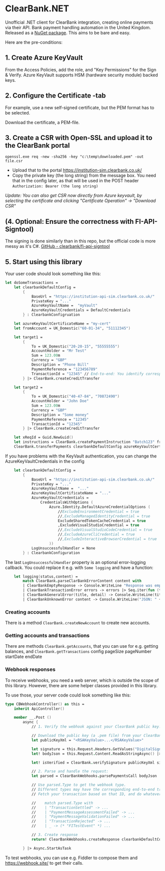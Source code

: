 
# ClearBank.NET

Unofficial .NET client for ClearBank integration, creating online payments via their API.
Bank payment handling automation in the United Kingdom. Released as a [NuGet package](https://www.nuget.org/packages/ClearBank.Net/).
This aims to be bare and easy.

Here are the pre-conditions:

## 1. Create Azure KeyVault

From the Access Policies, add the role, and "Key Permissions" for the Sign & Verify.
Azure KeyVault supports HSM (hardware security module) backed keys.

## 2. Configure the Certificate -tab

For example, use a new self-signed certificate, but the PEM format has to be selected.

Download the certificate, a PEM-file.

## 3. Create a CSR with Open-SSL and upload it to the ClearBank portal

```shell
openssl.exe req -new -sha256 -key "c:\temp\downloaded.pem" -out file.csr
```

-	Upload that to the portal https://institution-sim.clearbank.co.uk/
-	Copy the private key (the long string) from the message box. You need that in the config later, as that will be used in the POST header `Authorization: Bearer (the long string)`

_Update: You can also get CSR now directly from Azure keyvault, by selecting the certificate and clicking "Certificate Operation" -> "Download CSR"_

## (4. Optional: Ensure the correctness with FI-API-Signtool)

The signing is done similarly than in this repo, but the official code is more messy as it's C#.
[GitHub - clearbank/fi-api-signtool](https://github.com/clearbank/fi-api-signtool)

## 5. Start using this library

Your user code should look something like this:

```fsharp
let doSomeTransactions =
    let clearbankDefaultConfig =
        {
            BaseUrl = "https://institution-api-sim.clearbank.co.uk/"
            PrivateKey = "..."
            AzureKeyVaultName =  "myVault"
            AzureKeyVaultCredentials = DefaultCredentials
        } : ClearbankConfigruation

    let azureKeyVaultCertificateName = "my-cert"
    let fromAccount = UK_Domestic("60-01-34", "51112345")

    let target1 = 
        {
            To = UK_Domestic("20-20-15", "55555555")
            AccountHolder = "Mr Test"
            Sum = 123.00m
            Currency = "GBP"
            Description = "Phone Bill"
            PaymentReference = "123456789"
            TransactionId = "12345" // End-to-end: You identify corresponding webhooks with this.
        } |> ClearBank.createCreditTransfer

    let target2 = 
        {
            To = UK_Domestic("40-47-84", "70872490")
            AccountHolder = "John Doe"
            Sum = 123.00m
            Currency = "GBP"
            Description = "Some money"
            PaymentReference = "12345"
            TransactionId = "12345"
        } |> ClearBank.createCreditTransfer

    let xReqId = Guid.NewGuid()
    let instructions = ClearBank.createPaymentInstruction "Batch123" fromAccount  [| target1 ; target2 |]
    ClearBank.transferPayments clearbankDefaultConfig azureKeyVaultCertificateName xReqId [| instructions |] |> Async.RunSynchronously

```

If you have problems with the KeyVault authentication, you can change the AzureKeyVaultCredentials in the config

```fsharp
    let clearbankDefaultConfig =
        {
            BaseUrl = "https://institution-api-sim.clearbank.co.uk/"
            PrivateKey = "..."
            AzureKeyVaultName =  "..."
            AzureKeyVaultCertificateName = "..."
            AzureKeyVaultCredentials =
                CredentialsWithOptions (
                    Azure.Identity.DefaultAzureCredentialOptions (
                        //ExcludeEnvironmentCredential = true
                        //,ExcludeManagedIdentityCredential = true
                        ExcludeSharedTokenCacheCredential = true
                        ,ExcludeVisualStudioCredential = true
                        //,ExcludeVisualStudioCodeCredential = true
                        //,ExcludeAzureCliCredential = true
                        //,ExcludeInteractiveBrowserCredential = true
                    )) 
            LogUnsuccessfulHandler = None
        } : ClearbankConfiguration
```

The last `LogUnsuccessfulHandler` property is an optional error-logging callback. You could replace it e.g. with `Some logging` and have a function:

```fsharp
    let logging(status,content) =
        match ClearBank.parseClarBankErrorContent content with
        | ClearBankEmptyResponse -> Console.WriteLine "Response was empty"
        | ClearBankTransactionError errors -> errors |> Seq.iter(fun (tid,err) -> Console.WriteLine("Transaction id " + tid + " failed for " + err))
        | ClearBankGeneralError(title, detail) -> Console.WriteLine(title + ", " + detail)
        | ClearBankUnknownError content -> Console.WriteLine("JSON: " + content)
```

### Creating accounts

There is a method `ClearBank.createNewAccount` to create new accounts.

### Getting accounts and transactions

There are methods `ClearBank.getAccounts`, that you can use for e.g. getting balances, 
and `ClearBank.getTransactions` config pageSize pageNumber startDate endDate

### Webhook responses

To receive webhooks, you need a web server, which is outside the scope of this library.
However, there are some helper classes provided in this library.

To use those, your server code could look something like this:

```fsharp
type CBWebhookController() as this =
    inherit ApiController()

    member __.Post ()
        async {
            // 1. Verify the webhook against your ClearBank public key:

            // Download the public key (a .pem file) from your ClearBank portal and use a converter such as https://raskeyconverter.azurewebsites.net/PemToXml to convert the text to XML
            let publicKeyXml = "<RSAKeyValue>...</RSAKeyValue>"

            let signature = this.Request.Headers.GetValues("DigitalSignature") |> Seq.tryHead |> Option.map Convert.FromBase64String //add some error handling
            let! bodyJson = this.Request.Content.ReadAsStringAsync() |> Async.AwaitTask

            let! isVerified = ClearBank.verifySignature publicKeyXml signature bodyJson //proceed only if true

            // 2. Parse and handle the request:
            let parsed = ClearBankWebhooks.parsePaymentsCall bodyJson

            // Use parsed.Type to get the webhook type.
            // Different types may have the corresponding end-to-end transactionId in different places.
            // Fetch your transaction based on that ID, and do whatever you want.

            //    match parsed.Type with
            //    | "TransactionSettled" -> ...
            //    | "PaymentMessageAssessmentFailed" -> ...
            //    | "PaymentMessageValidationFailed" -> ...
            //    | "TransactionRejected" -> ...
            //    | _ -> (* "FITestEvent" *) ...

            // 3. Create response
            return! ClearBankWebhooks.createResponse clearbankDefaultConfig azureKeyVaultCertificateName this.Request parsed.Nonce

        } |> Async.StartAsTask
```

To test webhooks, you can use e.g. Fiddler to compose them and https://webhook.site/ to get their calls.
